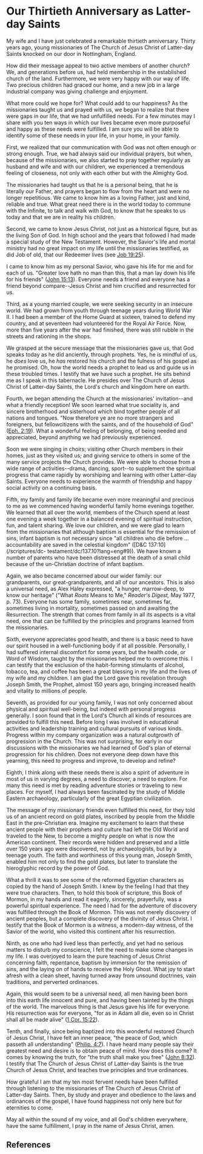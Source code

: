# Our Thirtieth Anniversary as Latter-day Saints

My wife and I have just celebrated a remarkable thirtieth anniversary. Thirty
years ago, young missionaries of The Church of Jesus Christ of Latter-day
Saints knocked on our door in Nottingham, England.

How did their message appeal to two active members of another church? We, and
generations before us, had held membership in the established church of the
land. Furthermore, we were very happy with our way of life. Two precious
children had graced our home, and a new job in a large industrial company was
giving challenge and enjoyment.

What more could we hope for? What could add to our happiness? As the
missionaries taught us and prayed with us, we began to realize that there were
gaps in our life, that we had unfulfilled needs. For a few minutes may I share
with you ten ways in which our lives became even more purposeful and happy as
these needs were fulfilled. I am sure you will be able to identify some of
these needs in your life, in your home, in your family.

First, we realized that our communication with God was not often enough or
strong enough. True, we had always said our individual prayers, but when,
because of the missionaries, we also started to pray together regularly as
husband and wife and with our children, we experienced a tremendous feeling of
closeness, not only with each other but with the Almighty God.

The missionaries had taught us that he is a personal being, that he is
literally our Father, and prayers began to flow from the heart and were no
longer repetitious. We came to know him as a loving Father, just and kind,
reliable and true. What great need there is in the world today to commune with
the Infinite, to talk and walk with God, to know that he speaks to us today
and that we are in reality his children.

Second, we came to know Jesus Christ, not just as a historical figure, but as
the living Son of God. In high school and the years that followed I had made a
special study of the New Testament. However, the Savior's life and mortal
ministry had no great impact on my life until the missionaries testified, as
did Job of old, that our Redeemer lives (see [Job
19:25](/scriptures/ot/job/19.25?lang=eng#24)).

I came to know him as my personal Savior, who gave his life for me and for
each of us. "Greater love hath no man than this, that a man lay down his life
for his friends" ([John 15:13](/scriptures/nt/john/15.13?lang=eng#12)).
Everyone needs a friend and everyone has a friend beyond compare--Jesus Christ
and him crucified and resurrected for us.

Third, as a young married couple, we were seeking security in an insecure
world. We had grown from youth through teenage years during World War II. I
had been a member of the Home Guard at sixteen, trained to defend my country,
and at seventeen had volunteered for the Royal Air Force. Now, more than five
years after the war had finished, there was still rubble in the streets and
rationing in the shops.

We grasped at the secure message that the missionaries gave us, that God
speaks today as he did anciently, through prophets. Yes, he is mindful of us,
he _does_ love us, he _has_ restored his church and the fulness of his gospel
as he promised. Oh, how the world needs a prophet to lead us and guide us in
these troubled times. I testify that we have such a prophet. He sits behind me
as I speak in this tabernacle. He presides over The Church of Jesus Christ of
Latter-day Saints, the Lord's church and kingdom here on earth.

Fourth, we began attending the Church at the missionaries' invitation--and
what a friendly reception! We soon learned what true sociality is, and sincere
brotherhood and sisterhood which bind together people of all nations and
tongues. "Now therefore ye are no more strangers and foreigners, but
fellowcitizens with the saints, and of the household of God" ([Eph.
2:19](/scriptures/nt/eph/2.19?lang=eng#18)). What a wonderful feeling of
belonging, of being needed and appreciated, beyond anything we had previously
experienced.

Soon we were singing in choirs; visiting other Church members in their homes,
just as they visited us; and giving service to others in some of the many
service projects the Church provides. We were able to choose from a wide range
of activities--drama, dancing, sport--to supplement the spiritual progress
that came rapidly by worshiping and learning with other Latter-day Saints.
Everyone needs to experience the warmth of friendship and happy social
activity on a continuing basis.

Fifth, my family and family life became even more meaningful and precious to
me as we commenced having wonderful family home evenings together. We learned
that all over the world, members of the Church spend at least one evening a
week together in a balanced evening of spiritual instruction, fun, and talent
sharing. We love our children, and we were glad to learn from the missionaries
that although baptism is essential for the remission of sins, infant baptism
is not necessary since "all children who die before ... accountability are saved
in the celestial kingdom" ([D&amp;C 137:10](/scriptures/dc-
testament/dc/137.10?lang=eng#9)). We have known a number of parents who have
been distressed at the death of a small child because of the un-Christian
doctrine of infant baptism.

Again, we also became concerned about our wider family: our grandparents, our
great-grandparents, and all of our ancestors. This is also a universal need,
as Alex Haley expressed, "a hunger, marrow-deep, to know our heritage" ("What
_Roots_ Means to Me," _Reader's Digest,_ May 1977, p. 73). Everyone has some
family, sometimes near, sometimes far, sometimes living in mortality,
sometimes passed on and awaiting the Resurrection. The strength that comes
from family in all its aspects is a vital need, one that can be fulfilled by
the principles and programs learned from the missionaries.

Sixth, everyone appreciates good health, and there is a basic need to have our
spirit housed in a well-functioning body if at all possible. Personally, I had
suffered internal discomfort for some years, but the health code, or Word of
Wisdom, taught by the missionaries helped me to overcome this. I can testify
that the exclusion of the habit-forming stimulants of alcohol, tobacco, tea,
and coffee has been a great blessing in my life and the lives of my wife and
my children. I am glad the Lord gave this revelation through Joseph Smith, the
Prophet, almost 150 years ago, bringing increased health and vitality to
millions of people.

Seventh, as provided for our young family, I was not only concerned about
physical and spiritual well-being, but indeed with personal progress
generally. I soon found that in the Lord's Church all kinds of resources are
provided to fulfill this need. Before long I was involved in educational
activities and leadership training and cultural pursuits of various kinds.
Progress within my company organization was a natural outgrowth of progression
in the Church. This was not surprising, for early in our discussions with the
missionaries we had learned of God's plan of eternal progression for his
children. Does not everyone deep down have this yearning, this need to
progress and improve, to develop and refine?

Eighth, I think along with these needs there is also a spirit of adventure in
most of us in varying degrees, a need to discover, a need to explore. For many
this need is met by reading adventure stories or traveling to new places. For
myself, I had always been fascinated by the study of Middle Eastern
archaeology, particularly of the great Egyptian civilization.

The message of my missionary friends even fulfilled this need, for they told
us of an ancient record on gold plates, inscribed by people from the Middle
East in the pre-Christian era. Imagine my excitement to learn that these
ancient people with their prophets and culture had left the Old World and
traveled to the New, to become a mighty people on what is now the American
continent. Their records were hidden and preserved and a little over 150 years
ago were discovered, not by archaeologists, but by a teenage youth. The faith
and worthiness of this young man, Joseph Smith, enabled him not only to find
the gold plates, but later to translate the hieroglyphic record by the power
of God.

What a thrill it was to see some of the reformed Egyptian characters as copied
by the hand of Joseph Smith. I knew by the feeling I had that they were true
characters. Then, to hold this book of scripture, this Book of Mormon, in my
hands and read it eagerly, sincerely, prayerfully, was a powerful spiritual
experience. The need I had for the adventure of discovery was fulfilled
through the Book of Mormon. This was not merely discovery of ancient peoples,
but a complete discovery of the divinity of Jesus Christ. I testify that the
Book of Mormon is a witness, a modern-day witness, of the Savior of the world,
who visited this continent after his resurrection.

Ninth, as one who had lived less than perfectly, and yet had no serious
matters to disturb my conscience, I felt the need to make some changes in my
life. I was overjoyed to learn the pure teaching of Jesus Christ concerning
faith, repentance, baptism by immersion for the remission of sins, and the
laying on of hands to receive the Holy Ghost. What joy to start afresh with a
clean sheet, having turned away from unsound doctrines, vain traditions, and
perverted ordinances.

Again, this would seem to be a universal need, all men having been born into
this earth life innocent and pure, and having been tainted by the things of
the world. The marvelous thing is that Jesus gave his life for everyone. His
resurrection was for everyone, "for as in Adam all die, even so in Christ
shall all be made alive" ([1 Cor.
15:22](/scriptures/nt/1-cor/15.22?lang=eng#21)).

Tenth, and finally, since being baptized into this wonderful restored Church
of Jesus Christ, I have felt an inner peace, "the peace of God, which passeth
all understanding" ([Philip. 4:7](/scriptures/nt/philip/4.7?lang=eng#6)). I
have heard many people say their greatest need and desire is to obtain peace
of mind. How does this come? It comes by knowing the truth, for "the truth
shall make you free" ([John 8:32](/scriptures/nt/john/8.32?lang=eng#31)). I
testify that The Church of Jesus Christ of Latter-day Saints is the true
Church of Jesus Christ, and teaches true principles and true ordinances.

How grateful I am that my ten most fervent needs have been fulfilled through
listening to the missionaries of The Church of Jesus Christ of Latter-day
Saints. Then, by study and prayer and obedience to the laws and ordinances of
the gospel, I have found happiness not only here but for eternities to come.

May all within the sound of my voice, and all God's children everywhere, have
the same fulfillment, I pray in the name of Jesus Christ, amen.

## References

